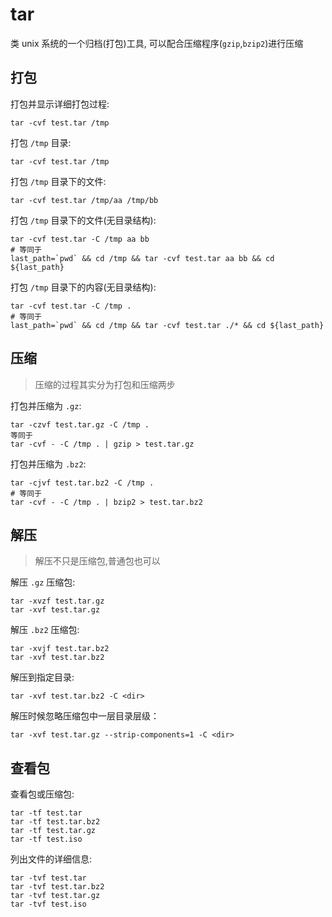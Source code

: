 # tar

类 unix 系统的一个归档(打包)工具, 可以配合压缩程序(`gzip`,`bzip2`)进行压缩  


## 打包


打包并显示详细打包过程:  

	tar -cvf test.tar /tmp

打包 `/tmp` 目录:  

	tar -cvf test.tar /tmp

打包 `/tmp` 目录下的文件:  

	tar -cvf test.tar /tmp/aa /tmp/bb

打包 `/tmp` 目录下的文件(无目录结构):  

	tar -cvf test.tar -C /tmp aa bb
	# 等同于
	last_path=`pwd` && cd /tmp && tar -cvf test.tar aa bb && cd ${last_path}

打包 `/tmp` 目录下的内容(无目录结构):  

	tar -cvf test.tar -C /tmp .
	# 等同于
	last_path=`pwd` && cd /tmp && tar -cvf test.tar ./* && cd ${last_path}

## 压缩

> 压缩的过程其实分为打包和压缩两步  

打包并压缩为 `.gz`:  

	tar -czvf test.tar.gz -C /tmp .
	等同于
	tar -cvf - -C /tmp . | gzip > test.tar.gz

打包并压缩为 `.bz2`:  

	tar -cjvf test.tar.bz2 -C /tmp .
	# 等同于
	tar -cvf - -C /tmp . | bzip2 > test.tar.bz2

## 解压

> 解压不只是压缩包,普通包也可以  

解压 `.gz` 压缩包:  

	tar -xvzf test.tar.gz
	tar -xvf test.tar.gz

解压 `.bz2` 压缩包:  

	tar -xvjf test.tar.bz2
	tar -xvf test.tar.bz2

解压到指定目录:  

	tar -xvf test.tar.bz2 -C <dir>

解压时候忽略压缩包中一层目录层级：
```
tar -xvf test.tar.gz --strip-components=1 -C <dir>
```

## 查看包

查看包或压缩包:  

	tar -tf test.tar
	tar -tf test.tar.bz2
	tar -tf test.tar.gz
	tar -tf test.iso

列出文件的详细信息:  

	tar -tvf test.tar
	tar -tvf test.tar.bz2
	tar -tvf test.tar.gz
	tar -tvf test.iso

